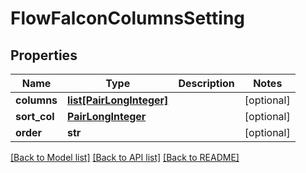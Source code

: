 # FlowFalconColumnsSetting

## Properties
Name | Type | Description | Notes
------------ | ------------- | ------------- | -------------
**columns** | [**list[PairLongInteger]**](PairLongInteger.md) |  | [optional] 
**sort_col** | [**PairLongInteger**](PairLongInteger.md) |  | [optional] 
**order** | **str** |  | [optional] 

[[Back to Model list]](../README.md#documentation-for-models) [[Back to API list]](../README.md#documentation-for-api-endpoints) [[Back to README]](../README.md)

